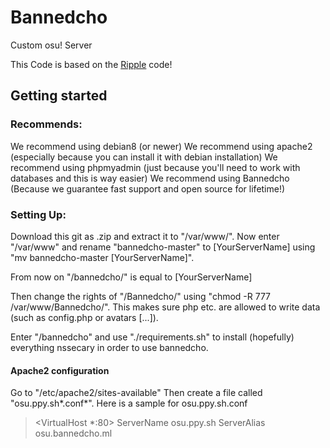 # Bannedcho
Custom osu! Server

This Code is based on the <a href="https://github.com/osuripple/ripple/tree/master" target="_blank">Ripple</a> code!

## Getting started
### Recommends:
  We recommend using debian8 (or newer)
  We recommend using apache2 (especially because you can install it with debian installation)
  We recommend using phpmyadmin (just because you'll need to work with databases and this is way easier)
  We recommend using Bannedcho (Because we guarantee fast support and open source for lifetime!)

### Setting Up:
  Download this git as .zip and extract it to "/var/www/".
  Now enter "/var/www" and rename "bannedcho-master" to [YourServerName]
  using "mv bannedcho-master [YourServerName]".
  
  From now on "/bannedcho/" is equal to [YourServerName]
  
  Then change the rights of "/Bannedcho/"
  using "chmod -R 777 /var/www/Bannedcho/".
  This makes sure php etc. are allowed to write data (such as config.php or avatars [...]).
  
  Enter "/bannedcho" and use "./requirements.sh" to install (hopefully) everything nssecary
  in order to use bannedcho.
  
#### Apache2 configuration
  Go to "/etc/apache2/sites-available"
  Then create a file called "osu.ppy.sh*.conf*".
  Here is a sample for osu.ppy.sh.conf
> <VirtualHost *:80>
>   ServerName osu.ppy.sh
>   ServerAlias osu.bannedcho.ml
> </virtualServer>
